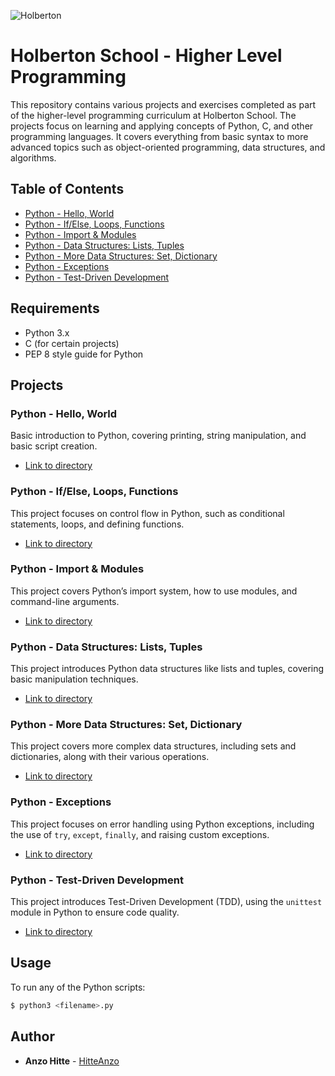 

![Holberton](https://ml.globenewswire.com/Resource/Download/a08e6c28-55be-44c8-8461-03544f094b38)

# Holberton School - Higher Level Programming

This repository contains various projects and exercises completed as part of the higher-level programming curriculum at Holberton School. The projects focus on learning and applying concepts of Python, C, and other programming languages. It covers everything from basic syntax to more advanced topics such as object-oriented programming, data structures, and algorithms.

## Table of Contents

- [Python - Hello, World](#python---hello-world)
- [Python - If/Else, Loops, Functions](#python---ifelse-loops-functions)
- [Python - Import & Modules](#python---import-modules)
- [Python - Data Structures: Lists, Tuples](#python---data-structures-lists-tuples)
- [Python - More Data Structures: Set, Dictionary](#python---more-data-structures-set-dictionary)
- [Python - Exceptions](#python---exceptions)
- [Python - Test-Driven Development](#python---test-driven-development)

## Requirements

- Python 3.x
- C (for certain projects)
- PEP 8 style guide for Python

## Projects

### Python - Hello, World
Basic introduction to Python, covering printing, string manipulation, and basic script creation.
- [Link to directory](./python-hello_world)

### Python - If/Else, Loops, Functions
This project focuses on control flow in Python, such as conditional statements, loops, and defining functions.
- [Link to directory](./python-if_else_loops_functions)

### Python - Import & Modules
This project covers Python’s import system, how to use modules, and command-line arguments.
- [Link to directory](./python-import_modules)

### Python - Data Structures: Lists, Tuples
This project introduces Python data structures like lists and tuples, covering basic manipulation techniques.
- [Link to directory](./python-data_structures)

### Python - More Data Structures: Set, Dictionary
This project covers more complex data structures, including sets and dictionaries, along with their various operations.
- [Link to directory](./python-more_data_structures)

### Python - Exceptions
This project focuses on error handling using Python exceptions, including the use of `try`, `except`, `finally`, and raising custom exceptions.
- [Link to directory](./python-exceptions)

### Python - Test-Driven Development
This project introduces Test-Driven Development (TDD), using the `unittest` module in Python to ensure code quality.
- [Link to directory](./python-test_driven_development)

## Usage

To run any of the Python scripts:

```bash
$ python3 <filename>.py
``` 

## Author 

- **Anzo Hitte** - [HitteAnzo](https://github.com/HitteAnzo)
